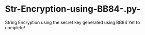 # Str-Encryption-using-BB84-.py-
String Encryption using the secret key generated using BB84 
Yet to complete!
